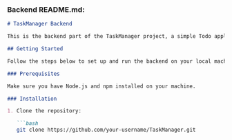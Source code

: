 
### Backend README.md:

```markdown
# TaskManager Backend

This is the backend part of the TaskManager project, a simple Todo application built with Node.js/Express connected to MongoDB.

## Getting Started

Follow the steps below to set up and run the backend on your local machine.

### Prerequisites

Make sure you have Node.js and npm installed on your machine.

### Installation

1. Clone the repository:

   ```bash
   git clone https://github.com/your-username/TaskManager.git
